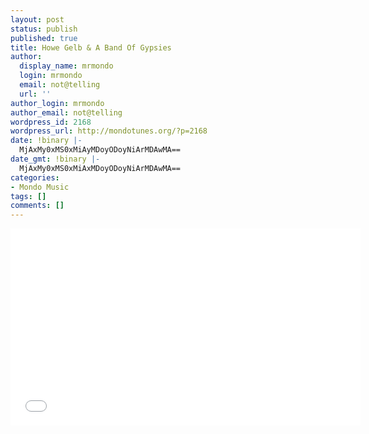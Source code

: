 ```yaml
---
layout: post
status: publish
published: true
title: Howe Gelb & A Band Of Gypsies
author:
  display_name: mrmondo
  login: mrmondo
  email: not@telling
  url: ''
author_login: mrmondo
author_email: not@telling
wordpress_id: 2168
wordpress_url: http://mondotunes.org/?p=2168
date: !binary |-
  MjAxMy0xMS0xMiAyMDoyODoyNiArMDAwMA==
date_gmt: !binary |-
  MjAxMy0xMS0xMiAxMDoyODoyNiArMDAwMA==
categories:
- Mondo Music
tags: []
comments: []
---
```

<iframe width="560" height="315" src="//www.youtube.com/embed/5Ctk6sSNO8I" frameborder="0"> </iframe>
